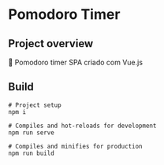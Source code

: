 # Pomodoro Timer

## Project overview
🍅 Pomodoro timer SPA criado com Vue.js

## Build
```
# Project setup
npm i

# Compiles and hot-reloads for development
npm run serve

# Compiles and minifies for production
npm run build
```
